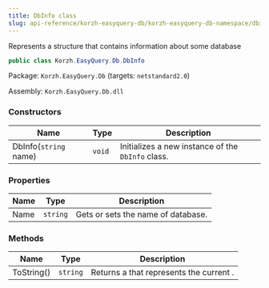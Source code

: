 ```yaml
---
title: DbInfo class
slug: api-reference/korzh-easyquery-db/korzh-easyquery-db-namespace/dbinfo-class
---
```



Represents a structure that contains information about some database
```csharp
public class Korzh.EasyQuery.Db.DbInfo

```
Package: `Korzh.EasyQuery.Db` (targets: `netstandard2.0`)

Assembly: `Korzh.EasyQuery.Db.dll`

### Constructors

| Name | Type | Description | 
| --- | --- | --- | 
| DbInfo(`string` name) | `void` | Initializes a new instance of the `DbInfo` class. | 


### Properties

| Name | Type | Description | 
| --- | --- | --- | 
| Name | `string` | Gets or sets the name of database. | 


### Methods

| Name | Type | Description | 
| --- | --- | --- | 
| ToString() | `string` | Returns a <see cref="T:System.String"></see> that represents the current <see cref="T:System.Object"></see>. |